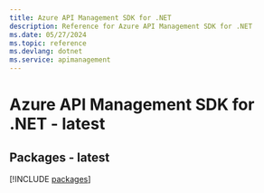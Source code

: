 ```yaml
---
title: Azure API Management SDK for .NET
description: Reference for Azure API Management SDK for .NET
ms.date: 05/27/2024
ms.topic: reference
ms.devlang: dotnet
ms.service: apimanagement
---
```

# Azure API Management SDK for .NET - latest
## Packages - latest
[!INCLUDE [packages](api-management-index.md)]